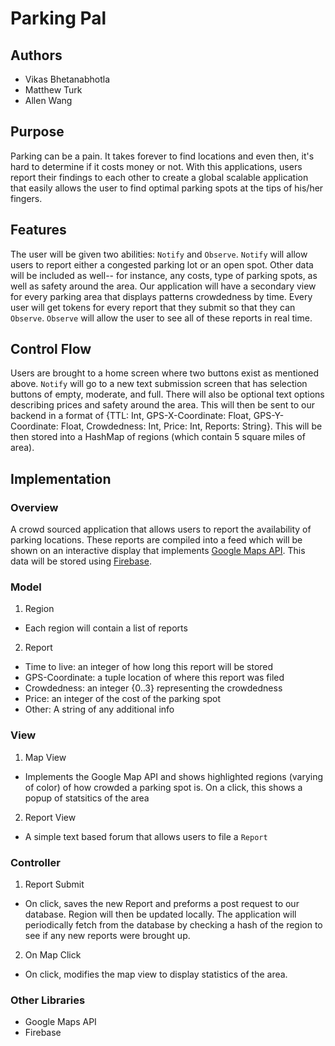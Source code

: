 # Parking Pal

## Authors

* Vikas Bhetanabhotla
* Matthew Turk
* Allen Wang 

## Purpose

Parking can be a pain. It takes forever to find locations and even then, it's hard to determine if it costs money or not. With this applications, users report their findings to each other to create a global scalable application that easily allows the user to find optimal parking spots at the tips of his/her fingers.

## Features

The user will be given two abilities: `Notify` and `Observe`. `Notify` will allow users to report either a congested parking lot or an open spot. Other data will be included as well-- for instance, any costs, type of parking spots, as well as safety around the area. Our application will have a secondary view for every parking area that displays patterns crowdedness by time. Every user will get tokens for every report that they submit so that they can `Observe`. `Observe` will allow the user to see all of these reports in real time.

## Control Flow

Users are brought to a home screen where two buttons exist as mentioned above. `Notify` will go to a new text submission screen that has selection buttons of empty, moderate, and full. There will also be optional text options describing prices and safety around the area. This will then be sent to our backend in a format of {TTL: Int, GPS-X-Coordinate: Float, GPS-Y-Coordinate: Float, Crowdedness: Int, Price: Int, Reports: String}. This will be then stored into a HashMap of regions (which contain 5 square miles of area).

## Implementation

### Overview

A crowd sourced application that allows users to report the availability of parking locations. These reports are compiled into a feed which will be shown on an interactive display that implements [Google Maps API](https://developers.google.com/maps/documentation/ios-sdk/). This data will be stored using [Firebase](https://firebase.google.com/docs/ios/setup). 

### Model

1. Region 
  * Each region will contain a list of reports 

2. Report 
  * Time to live: an integer of how long this report will be stored
  * GPS-Coordinate: a tuple location of where this report was filed
  * Crowdedness: an integer {0..3} representing the crowdedness
  * Price: an integer of the cost of the parking spot
  * Other: A string of any additional info

### View

1. Map View
  * Implements the Google Map API and shows highlighted regions (varying of color) of how crowded a parking spot is. On a click, this shows a popup of statsitics of the area

2. Report View
  * A simple text based forum that allows users to file a `Report`

### Controller

1. Report Submit
  * On click, saves the new Report and preforms a post request to our database. Region will then be updated locally. The application will periodically fetch from the database by checking a hash of the region to see if any new reports were brought up.

2. On Map Click
  * On click, modifies the map view to display statistics of the area.

### Other Libraries

* Google Maps API
* Firebase


